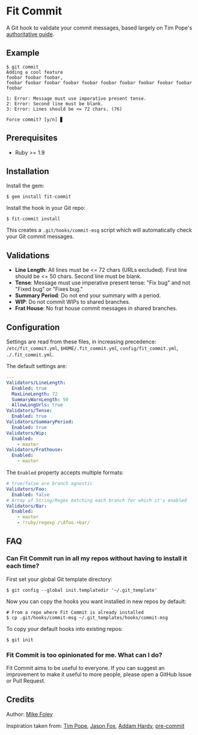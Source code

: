 # Fit Commit

A Git hook to validate your commit messages, based largely on Tim Pope's [authoritative guide](http://tbaggery.com/2008/04/19/a-note-about-git-commit-messages.html).

## Example

```
$ git commit
Adding a cool feature
foobar foobar foobar,
foobar foobar foobar foobar foobar foobar foobar foobar foobar foobar foobar

1: Error: Message must use imperative present tense.
2: Error: Second line must be blank.
3: Error: Lines should be <= 72 chars. (76)

Force commit? [y/n] ▊
```

## Prerequisites

* Ruby >= 1.9

## Installation

Install the gem:

    $ gem install fit-commit

Install the hook in your Git repo:

    $ fit-commit install

This creates a `.git/hooks/commit-msg` script which will automatically check your Git commit messages.

## Validations

* **Line Length**: All lines must be <= 72 chars (URLs excluded). First line should be <= 50 chars. Second line must be blank.
* **Tense**: Message must use imperative present tense: "Fix bug" and not "Fixed bug" or "Fixes bug."
* **Summary Period**: Do not end your summary with a period.
* **WIP**: Do not commit WIPs to shared branches.
* **Frat House**: No frat house commit messages in shared branches.

## Configuration

Settings are read from these files, in increasing precedence: `/etc/fit_commit.yml`, `$HOME/.fit_commit.yml`, `config/fit_commit.yml`, `./.fit_commit.yml`.

The default settings are:

```yaml
---
Validators/LineLength:
  Enabled: true
  MaxLineLength: 72
  SummaryWarnLength: 50
  AllowLongUrls: true
Validators/Tense:
  Enabled: true
Validators/SummaryPeriod:
  Enabled: true
Validators/Wip:
  Enabled:
    - master
Validators/Frathouse:
  Enabled:
    - master
```

The `Enabled` property accepts multiple formats:

```yaml
# true/false are branch agnostic
Validators/Foo:
  Enabled: false
# Array of String/Regex matching each branch for which it's enabled
Validators/Bar:
  Enabled:
    - master
    - !ruby/regexp /\Afoo.+bar/
```

## FAQ

### Can Fit Commit run in all my repos without having to install it each time?
First set your global Git template directory:

```
$ git config --global init.templatedir '~/.git_template'
```

Now you can copy the hooks you want installed in new repos by default:

```
# From a repo where Fit Commit is already installed
$ cp .git/hooks/commit-msg ~/.git_templates/hooks/commit-msg
```

To copy your default hooks into existing repos:

```
$ git init
```

### Fit Commit is too opinionated for me. What can I do?
Fit Commit aims to be useful to everyone. If you can suggest an improvement to make it useful to more people, please open a GitHub Issue or Pull Request.


## Credits

Author: [Mike Foley](https://github.com/m1foley)

Inspiration taken from: [Tim Pope](http://tbaggery.com/2008/04/19/a-note-about-git-commit-messages.html), [Jason Fox](https://gist.github.com/jasonrobertfox/8057124), [Addam Hardy](http://addamhardy.com/blog/2013/06/05/good-commit-messages-and-enforcing-them-with-git-hooks/), [pre-commit](https://github.com/jish/pre-commit)
